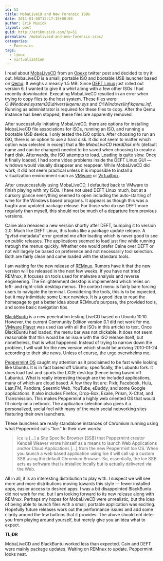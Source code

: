 ```yaml
---
id: 51
title: MobaLiveCD and New Forensic ISOs
date: 2011-01-08T12:17:15+00:00
author: Erik Musick
layout: post
guid: http://erikmusick.com/?p=51
permalink: /mobalivecd-and-new-forensic-isos/
categories:
  - Forensics
tags:
  - linux
  - virtualization
---
```

I read about [MobaLiveCD](http://mobalivecd.mobatek.net/en/ "Homepage for MobaLiveCD, a portable ISO launcher") from an [Opexx](http://twitter.com/opexxx "Opexxx's twitter page") twitter post and decided to try it out. MobaLiveCD is a small, portable ISO and bootable USB launcher based on [Qemu](http://wiki.qemu.org/Main_Page "Homepage for Qemu, a virtualization emulator"). It weighs a measly 1.5 MB. Since [DEFT Linux](http://www.deftlinux.net/ "Homepage for DEFT Linux, a computer forensic focused LiveCD") just rolled out version 6, I wanted to give it a whirl along with a few other ISOs I had recently downloaded. Executing MobaLiveCD resulted in an error when trying to copy files to the host system. These files were: _C:\Windows\system32\drivers\kqemu.sys_ and _C:\Windows\inf\kqemu.inf_. Running as administrator is required for these files to copy. After the Qemu instance has been stopped, these files are apparently removed.

After successfully initiating MobaLiveCD, there are options for installing MobaLiveCD file associations for ISOs, running an ISO, and running a bootable USB device. I only tested the ISO option. After choosing to run an ISO, there is an option to use a hard disk. It did not seem to matter which option was selected in except that a file _MobaLiveCD HardDisk.mlc_ (default name and can be changed) needed to be saved when choosing to create a hard disk. Afterwards, the ISO attempts to load. Loading is quite slow. Once it finally loaded, I had some video problems inside the DEFT Linux GUI &#8212; windows would visually disappear and reappear. While MobaLiveCD did work, it did not seem practical unless it is impossible to install a virtualization environment such as [VMware](http://www.vmware.com/ "Homepage for VMware, a virtualization environment") or [Virtualbox](http://www.virtualbox.org/ "Homepage for Virtualbox, a virtualization environment").

After unsuccessfully using MobaLiveCD, I defaulted back to VMware to finish playing with my ISOs. I have not used DEFT Linux much, but at a cursory glance everything seemed to open including the auto-starting of wine for the Windows based programs. It appears as though this was a bugfix and updated package release. For those who do use DEFT more regularly than myself, this should not be much of a departure from previous versions.

Caine also released a new version shortly after DEFT, bumping it to version 2.0. Much like DEFT Linux, this looks like a package update release. A &#8220;gvfsd-metadata&#8221; error greeted me after loading which is never good to see on public releases. The applications seemed to load just fine while running through the menus quickly. Whether one would prefer Caine over DEFT or not will largely be based on preference and not necessarily tool selection. Both are fairly clean and come loaded with the standard tools.

I am waiting for the new release of [REMnux](http://zeltser.com/remnux/ "Homepage for REMnux, a LiveCD for analyzing malware and reverse engineering"). Rumors have it that the new version will be released in the next few weeks. If you have not tried REMnux, it focuses on tools used for malware analysis and reverse engineering. The Enlightenment desktop is implemented which relies on left- and right-click desktop menus. The context menu is fairly bare forcing users to navigate the terminal. Considering the tools, this is to be expected, but it may intimidate some Linux newbies. It is a good idea to read the homepage to get a better idea about REMnux&#8217;s purpose, the provided tools, and some basic navigation tips.

[BlackBuntu](http://www.blackbuntu.com/ "Homepage for BlackBuntu, a penetration testing LiveCD built off Ubuntu") is a new penetration testing LiveCD based on Ubuntu 10.10. However, the current Community Edition version 0.1 did not work for me. [VMware Player](http://www.vmware.com/products/player/ "Homepage for VMware Player, a virtualization emulator") was used (as with all the ISOs in this article) to test. Once BlackBuntu had loaded, the menu bar was not clickable. It does not seem reasonable that this would be an issue with the ISO release itself, but nonetheless, that is what happened. Instead of trying to narrow down the problem, I will wait for the new version which should be arriving 2010-01-24 according to their site news. Unless of course, the urge overwhelms me.

[Peppermint OS](http://peppermintos.com/ "Homepage for Peppermint OS, an Ubuntu based LiveCD utilizing cloud services") caught my attention as it proclaimed to be fast while looking like Ubuntu. It is in fact based off Ubuntu; specifically, the Lubuntu fork. It does load fast and sports the LXDE desktop (hence being based off Lubuntu). What is really interesting though are the included applications, many of which are cloud based. A few they list are: Pixlr, Facebook, Hulu, Last.FM, Pandora, Seesmic Web, YouTube, eBuddy, and some Google applications. It also includes Firefox, Drop-Box, Exaile, Prism, X-Chat, and Transmission. This makes Peppermint a highly web oriented OS that would fit nicely on a netbook. The application selection also gives it a personalized, social feel with many of the main social networking sites featuring their own launchers.

These launchers are really standalone instances of Chromium running using what Peppermint calls &#8220;Ice.&#8221; In their own words:

> Ice is [&#8230;] a Site Specific Browser [SSB] that Peppermint creator Kendall Weaver wrote himself as a means to launch Web Applications and/or Cloud Applications [&#8230;] from the new Peppermint Ice OS. When you launch a web based application using Ice it will call up a custom SSB using the default Chromium Browser. So, essentially, the Ice SSB acts as software that is installed locally but is actually delivered via the Web.

All in all, it is an interesting distribution to play with. I suspect we will see more and more distributions moving towards this style &#8212; fewer installed apps, easier access to desired apps. I was a bit disappointed BlackBuntu did not work for me, but I am looking forward to its new release along with REMnux. Perhaps my hopes for MobaLiveCD were unrealistic, but the idea of being able to launch files with a small, portable application was exciting. Hopefully future releases work out the performance issues and add some clarity around the few buttons that it provides. The above should not deter you from playing around yourself, but merely give you an idea what to expect.

**TL;DR**

MobaLiveCD and BlackBuntu worked less than expected. Cain and DEFT were mainly package updates. Waiting on REMnux to update. Peppermint looks neat.
